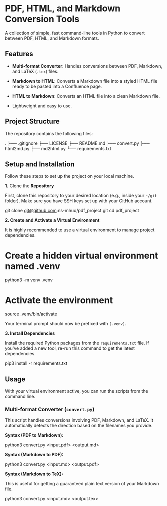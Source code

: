 # PDF, HTML, and Markdown Conversion Tools

A collection of simple, fast command-line tools in Python to convert between PDF, HTML, and Markdown formats.

## Features

* **Multi-format Converter**: Handles conversions between PDF, Markdown, and LaTeX (`.tex`) files.

* **Markdown to HTML**: Converts a Markdown file into a styled HTML file ready to be pasted into a Confluence page.

* **HTML to Markdown**: Converts an HTML file into a clean Markdown file.

* Lightweight and easy to use.

## Project Structure

The repository contains the following files:

.
├── .gitignore
├── LICENSE
├── README.md
├── convert.py
├── html2md.py
├── md2html.py
└── requirements.txt

## Setup and Installation

Follow these steps to set up the project on your local machine.

**1.** Clone the **Repository**

First, clone this repository to your desired location (e.g., inside your `~/git` folder). Make sure you have SSH keys set up with your GitHub account.

git clone git@github.com:ns-mhuo/pdf_project.git
cd pdf_project

**2. Create and Activate a Virtual Environment**

It is highly recommended to use a virtual environment to manage project dependencies.

# Create a hidden virtual environment named .venv
python3 -m venv .venv

# Activate the environment
source .venv/bin/activate

Your terminal prompt should now be prefixed with `(.venv)`.

**3. Install Dependencies**

Install the required Python packages from the `requirements.txt` file. If you've added a new tool, re-run this command to get the latest dependencies.

pip3 install -r requirements.txt

## Usage

With your virtual environment active, you can run the scripts from the command line.

### Multi-format Converter (`convert.py`)

This script handles conversions involving PDF, Markdown, and LaTeX. It automatically detects the direction based on the filenames you provide.

**Syntax (PDF to Markdown):**

python3 convert.py <input.pdf> <output.md>

**Syntax (Markdown to PDF):**

python3 convert.py <input.md> <output.pdf>

**Syntax (Markdown to TeX):**

This is useful for getting a guaranteed plain text version of your Markdown file.

python3 convert.py <input.md> <output.tex>
